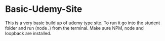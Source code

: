 # Basic-Udemy-Site
This is a very basic build up of udemy type site. To run it go into the student folder and run (node .) from the terminal. Make sure NPM, node and loopback are installed.
